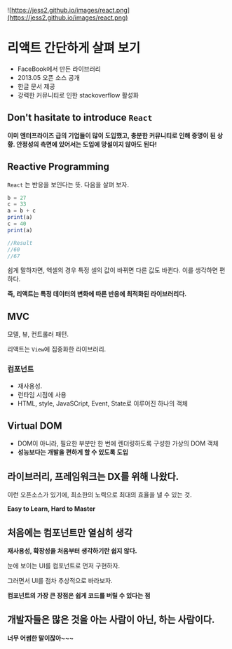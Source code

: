 ![https://jess2.github.io/images/react.png](https://jess2.github.io/images/react.png)

# 리액트 간단하게 살펴 보기

- FaceBook에서 만든 라이브러리
- 2013.05 오픈 소스 공개
- 한글 문서 제공
- 강력한 커뮤니티로 인한 stackoverflow 활성화

## Don't hasitate to introduce `React`

**이미 엔터프라이즈 급의 기업들이 많이 도입했고, 충분한 커뮤니티로 인해 증명이 된 상황. 안정성의 측면에 있어서는 도입에 망설이지 않아도 된다!** 

## Reactive Programming

`React` 는 반응을 보인다는 뜻. 다음을 살펴 보자.

```jsx
b = 27
c = 33
a = b + c
print(a)
c = 40 
print(a)

//Result
//60
//67
```

쉽게 말하자면, 엑셀의 경우 특정 셀의 값이 바뀌면 다른 값도 바뀐다. 이를 생각하면 편하다.

**즉, 리액트는 특정 데이터의 변화에 따른 반응에 최적화된 라이브러리다.**

 

## MVC

모델, 뷰, 컨트롤러 패턴.

리액트는 `View`에 집중화한 라이브러리.

### 컴포넌트

- 재사용성.
- 런타임 시점에 사용
- HTML, style, JavaSCript, Event, State로 이루어진 하나의 객체

## Virtual DOM

- DOM이 아니라, 필요한 부분만 한 번에 렌더링하도록 구성한 가상의 DOM 객체
- **성능보다는 개발을 편하게 할 수 있도록 도입**

 

## 라이브러리, 프레임워크는 DX를 위해 나왔다.

이런 오픈소스가 있기에, 최소한의 노력으로 최대의 효율을 낼 수 있는 것.

**Easy to Learn, Hard to Master**

## 처음에는 컴포넌트만 열심히 생각

**재사용성, 확장성을 처음부터 생각하기란 쉽지 않다.**

눈에 보이는 UI를 컴포넌트로 먼저 구현하자.

그러면서 UI를 점차 추상적으로 바라보자.

**컴포넌트의 가장 큰 장점은 쉽게 코드를 버릴 수 있다는 점**

## 개발자들은 많은 것을 아는 사람이 아닌, 하는 사람이다.

**너무 어썸한 말이잖아~~~**